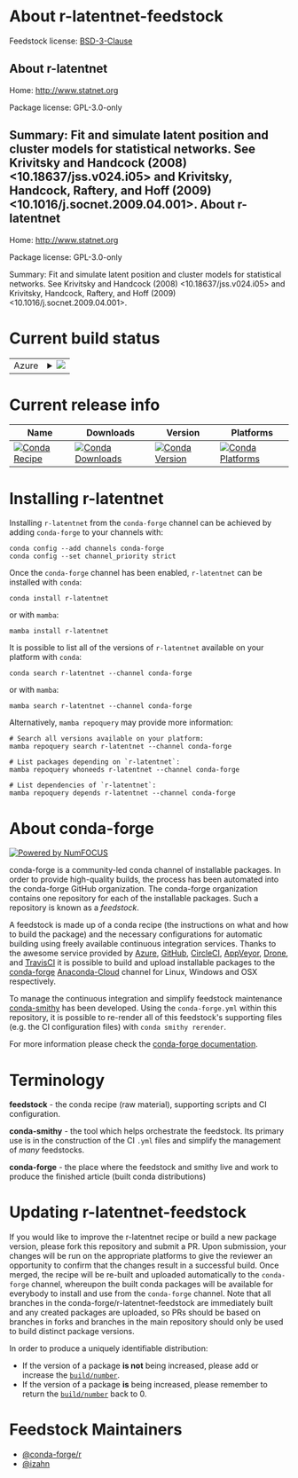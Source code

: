About r-latentnet-feedstock
===========================

Feedstock license: [BSD-3-Clause](https://github.com/conda-forge/r-latentnet-feedstock/blob/main/LICENSE.txt)

About r-latentnet
-----------------

Home: http://www.statnet.org

Package license: GPL-3.0-only

Summary: Fit and simulate latent position and cluster models for statistical networks. See Krivitsky and Handcock (2008) <10.18637/jss.v024.i05> and Krivitsky, Handcock, Raftery, and Hoff (2009) <10.1016/j.socnet.2009.04.001>.
About r-latentnet
-----------------

Home: http://www.statnet.org

Package license: GPL-3.0-only

Summary: Fit and simulate latent position and cluster models for statistical networks. See Krivitsky and Handcock (2008) <10.18637/jss.v024.i05> and Krivitsky, Handcock, Raftery, and Hoff (2009) <10.1016/j.socnet.2009.04.001>.

Current build status
====================


<table>
    
  <tr>
    <td>Azure</td>
    <td>
      <details>
        <summary>
          <a href="https://dev.azure.com/conda-forge/feedstock-builds/_build/latest?definitionId=14139&branchName=main">
            <img src="https://dev.azure.com/conda-forge/feedstock-builds/_apis/build/status/r-latentnet-feedstock?branchName=main">
          </a>
        </summary>
        <table>
          <thead><tr><th>Variant</th><th>Status</th></tr></thead>
          <tbody><tr>
              <td>linux_64_r_base4.2</td>
              <td>
                <a href="https://dev.azure.com/conda-forge/feedstock-builds/_build/latest?definitionId=14139&branchName=main">
                  <img src="https://dev.azure.com/conda-forge/feedstock-builds/_apis/build/status/r-latentnet-feedstock?branchName=main&jobName=linux&configuration=linux%20linux_64_r_base4.2" alt="variant">
                </a>
              </td>
            </tr><tr>
              <td>linux_64_r_base4.3</td>
              <td>
                <a href="https://dev.azure.com/conda-forge/feedstock-builds/_build/latest?definitionId=14139&branchName=main">
                  <img src="https://dev.azure.com/conda-forge/feedstock-builds/_apis/build/status/r-latentnet-feedstock?branchName=main&jobName=linux&configuration=linux%20linux_64_r_base4.3" alt="variant">
                </a>
              </td>
            </tr><tr>
              <td>osx_64_r_base4.2</td>
              <td>
                <a href="https://dev.azure.com/conda-forge/feedstock-builds/_build/latest?definitionId=14139&branchName=main">
                  <img src="https://dev.azure.com/conda-forge/feedstock-builds/_apis/build/status/r-latentnet-feedstock?branchName=main&jobName=osx&configuration=osx%20osx_64_r_base4.2" alt="variant">
                </a>
              </td>
            </tr><tr>
              <td>osx_64_r_base4.3</td>
              <td>
                <a href="https://dev.azure.com/conda-forge/feedstock-builds/_build/latest?definitionId=14139&branchName=main">
                  <img src="https://dev.azure.com/conda-forge/feedstock-builds/_apis/build/status/r-latentnet-feedstock?branchName=main&jobName=osx&configuration=osx%20osx_64_r_base4.3" alt="variant">
                </a>
              </td>
            </tr><tr>
              <td>win_64</td>
              <td>
                <a href="https://dev.azure.com/conda-forge/feedstock-builds/_build/latest?definitionId=14139&branchName=main">
                  <img src="https://dev.azure.com/conda-forge/feedstock-builds/_apis/build/status/r-latentnet-feedstock?branchName=main&jobName=win&configuration=win%20win_64_" alt="variant">
                </a>
              </td>
            </tr>
          </tbody>
        </table>
      </details>
    </td>
  </tr>
</table>

Current release info
====================

| Name | Downloads | Version | Platforms |
| --- | --- | --- | --- |
| [![Conda Recipe](https://img.shields.io/badge/recipe-r--latentnet-green.svg)](https://anaconda.org/conda-forge/r-latentnet) | [![Conda Downloads](https://img.shields.io/conda/dn/conda-forge/r-latentnet.svg)](https://anaconda.org/conda-forge/r-latentnet) | [![Conda Version](https://img.shields.io/conda/vn/conda-forge/r-latentnet.svg)](https://anaconda.org/conda-forge/r-latentnet) | [![Conda Platforms](https://img.shields.io/conda/pn/conda-forge/r-latentnet.svg)](https://anaconda.org/conda-forge/r-latentnet) |

Installing r-latentnet
======================

Installing `r-latentnet` from the `conda-forge` channel can be achieved by adding `conda-forge` to your channels with:

```
conda config --add channels conda-forge
conda config --set channel_priority strict
```

Once the `conda-forge` channel has been enabled, `r-latentnet` can be installed with `conda`:

```
conda install r-latentnet
```

or with `mamba`:

```
mamba install r-latentnet
```

It is possible to list all of the versions of `r-latentnet` available on your platform with `conda`:

```
conda search r-latentnet --channel conda-forge
```

or with `mamba`:

```
mamba search r-latentnet --channel conda-forge
```

Alternatively, `mamba repoquery` may provide more information:

```
# Search all versions available on your platform:
mamba repoquery search r-latentnet --channel conda-forge

# List packages depending on `r-latentnet`:
mamba repoquery whoneeds r-latentnet --channel conda-forge

# List dependencies of `r-latentnet`:
mamba repoquery depends r-latentnet --channel conda-forge
```


About conda-forge
=================

[![Powered by
NumFOCUS](https://img.shields.io/badge/powered%20by-NumFOCUS-orange.svg?style=flat&colorA=E1523D&colorB=007D8A)](https://numfocus.org)

conda-forge is a community-led conda channel of installable packages.
In order to provide high-quality builds, the process has been automated into the
conda-forge GitHub organization. The conda-forge organization contains one repository
for each of the installable packages. Such a repository is known as a *feedstock*.

A feedstock is made up of a conda recipe (the instructions on what and how to build
the package) and the necessary configurations for automatic building using freely
available continuous integration services. Thanks to the awesome service provided by
[Azure](https://azure.microsoft.com/en-us/services/devops/), [GitHub](https://github.com/),
[CircleCI](https://circleci.com/), [AppVeyor](https://www.appveyor.com/),
[Drone](https://cloud.drone.io/welcome), and [TravisCI](https://travis-ci.com/)
it is possible to build and upload installable packages to the
[conda-forge](https://anaconda.org/conda-forge) [Anaconda-Cloud](https://anaconda.org/)
channel for Linux, Windows and OSX respectively.

To manage the continuous integration and simplify feedstock maintenance
[conda-smithy](https://github.com/conda-forge/conda-smithy) has been developed.
Using the ``conda-forge.yml`` within this repository, it is possible to re-render all of
this feedstock's supporting files (e.g. the CI configuration files) with ``conda smithy rerender``.

For more information please check the [conda-forge documentation](https://conda-forge.org/docs/).

Terminology
===========

**feedstock** - the conda recipe (raw material), supporting scripts and CI configuration.

**conda-smithy** - the tool which helps orchestrate the feedstock.
                   Its primary use is in the construction of the CI ``.yml`` files
                   and simplify the management of *many* feedstocks.

**conda-forge** - the place where the feedstock and smithy live and work to
                  produce the finished article (built conda distributions)


Updating r-latentnet-feedstock
==============================

If you would like to improve the r-latentnet recipe or build a new
package version, please fork this repository and submit a PR. Upon submission,
your changes will be run on the appropriate platforms to give the reviewer an
opportunity to confirm that the changes result in a successful build. Once
merged, the recipe will be re-built and uploaded automatically to the
`conda-forge` channel, whereupon the built conda packages will be available for
everybody to install and use from the `conda-forge` channel.
Note that all branches in the conda-forge/r-latentnet-feedstock are
immediately built and any created packages are uploaded, so PRs should be based
on branches in forks and branches in the main repository should only be used to
build distinct package versions.

In order to produce a uniquely identifiable distribution:
 * If the version of a package **is not** being increased, please add or increase
   the [``build/number``](https://docs.conda.io/projects/conda-build/en/latest/resources/define-metadata.html#build-number-and-string).
 * If the version of a package **is** being increased, please remember to return
   the [``build/number``](https://docs.conda.io/projects/conda-build/en/latest/resources/define-metadata.html#build-number-and-string)
   back to 0.

Feedstock Maintainers
=====================

* [@conda-forge/r](https://github.com/conda-forge/r/)
* [@izahn](https://github.com/izahn/)

